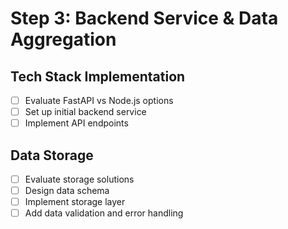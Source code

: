 # Step 3: Backend Service & Data Aggregation

## Tech Stack Implementation
- [ ] Evaluate FastAPI vs Node.js options
- [ ] Set up initial backend service
- [ ] Implement API endpoints

## Data Storage
- [ ] Evaluate storage solutions
- [ ] Design data schema
- [ ] Implement storage layer
- [ ] Add data validation and error handling 